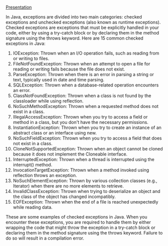 [Presentation](presentation.pptx)


In Java, exceptions are divided into two main categories: checked exceptions and unchecked exceptions 
(also known as runtime exceptions). Checked exceptions are exceptions that must be explicitly handled in your code, either by using a try-catch block or by declaring them in the method signature using the throws keyword. Here are 15 common checked exceptions in Java:

1) IOException: Thrown when an I/O operation fails, such as reading from or writing to files.
2) FileNotFoundException: Thrown when an attempt to open a file for reading or writing fails because 
   the file does not exist.
3) ParseException: Thrown when there is an error in parsing a string or text, typically used in date and time parsing.
4) SQLException: Thrown when a database-related operation encounters an error.
5) ClassNotFoundException: Thrown when a class is not found by the classloader while using reflection.
6) NoSuchMethodException: Thrown when a requested method does not exist in a class.
7) IllegalAccessException: Thrown when you try to access a field or method in a class,
   but you don't have the necessary permissions.
8) InstantiationException: Thrown when you try to create an instance of an abstract class or an interface using new.
9) NoSuchFieldException: Thrown when you try to access a field that does not exist in a class.
10) CloneNotSupportedException: Thrown when an object cannot be cloned because it does not implement the Cloneable interface.
11) InterruptedException: Thrown when a thread is interrupted using the interrupt() method.
12) InvocationTargetException: Thrown when a method invoked using reflection throws an exception.
13) NoSuchElementException: Thrown by various collection classes (e.g., Iterator) when there are no more elements to retrieve.
14) InvalidClassException: Thrown when trying to deserialize an object and the class of the object has changed incompatibly.
15) EOFException: Thrown when the end of a file is reached unexpectedly while reading data.


These are some examples of checked exceptions in Java. When you encounter these exceptions, 
you are required to handle them by either wrapping the code that might throw the exception 
in a try-catch block or declaring them in the method signature using the throws keyword. 
Failure to do so will result in a compilation error.